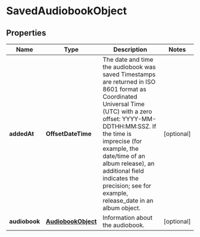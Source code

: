 

# SavedAudiobookObject

## Properties

Name | Type | Description | Notes
------------ | ------------- | ------------- | -------------
**addedAt** | **OffsetDateTime** | The date and time the audiobook was saved Timestamps are returned in ISO 8601 format as Coordinated Universal Time (UTC) with a zero offset: YYYY-MM-DDTHH:MM:SSZ. If the time is imprecise (for example, the date/time of an album release), an additional field indicates the precision; see for example, release_date in an album object.  |  [optional]
**audiobook** | [**AudiobookObject**](AudiobookObject.md) | Information about the audiobook. |  [optional]



